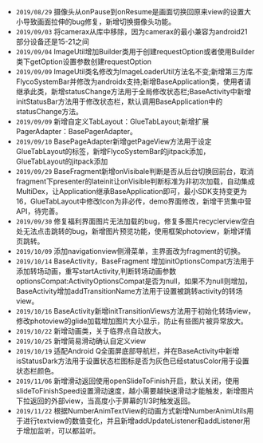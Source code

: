 - `2019/08/29` 摄像头从onPause到onResume是画面切换回原来view的设置大小导致画面拉伸的bug修复，新增切换摄像头功能。
- ```2019/09/03```  将camerax从库中移除，因为camerax的最小兼容为android21 部分设备还是15-21之间
- ```2019/09/04```  ImageUtil增加Builder类用于创建requestOption或者使用Builder类下getOption设置参数创建requestOption
- ```2019/09/09``` ImageUtil类名修改为ImageLoaderUtil方法名不变;新增第三方库FlycoSystemBar并修改为androidx支持;新增BaseApplication类，使用者请继承此类，新增statusChange方法用于全局修改状态栏;BaseActivity中新增initStatusBar方法用于修改状态栏，默认调用BaseApplication中的statusChange方法。
- ```2019/09/09``` 新增自定义TabLayout：GlueTabLayout;新增扩展PagerAdapter：BasePagerAdapter。
- ```2019/09/10``` BasePageAdapter新增getPageView方法用于设定GlueTabLayout的标签，新增FlycoSystemBar的jitpack添加，GlueTabLayout的jitpack添加
- ```2019/09/29``` BaseFragment新增onVisibale判断是否从后台切换回前台，取消fragment下presenter的lateinit让onVisible判断标准为非初次加载，自动集成MultiDex，让Application继承BaseApplication即可，最小SDK支持变更为16，GlueTabLayout中修改Icon为非必传，demo界面修改，新增干货集中营API，待完善。
- ```2019/09/30``` 修复福利界面图片无法加载的bug，修复多图片recyclerview空白处无法点击跳转的bug，新增图片预览功能，使用框架photoview，新增详情页跳转。
- ```2019/10/09``` 添加navigationview侧滑菜单，主界面改为fragment的切换。
- ```2019/10/14``` BaseActivity，BaseFragment 增加initOptionsCompat方法用于添加转场动画，重写startActivity,判断转场动画参数optionsCompat:ActivityOptionsCompat是否为null，如果不为null则增加，BaseActivity增加addTransitionName方法用于设置被跳转activity的转场view。
- ```2019/10/16``` BaseActivity新增initTransitionViews方法用于初始化转场view，修改photoview的glide加载增加图片大小显示，防止有些图片被异常放大。
- ```2019/10/22``` 新增动画类，关于临界点自动放大。
- ```2019/10/25``` 新增简易滑动确认自定义view
- ```2019/10/19``` 适配Android Q全面屏底部导航栏，并在BaseActivity中新增isStatusDark方法用于设置状态栏图标是否为灰色已经statusColor用于设置状态栏颜色。
- ```2019/11/06``` 新增滑动返回使用openSlideToFinish开启，默认关闭，使用slideToFinishSpeed设置滑动速度，越小需要越快速滑动才能触发，新增图片下拉返回的外部view，当高度小于屏幕的1/3时触发返回。
- ```2019/11/22``` 根据NumberAnimTextView的动画方式新增NumberAnimUtils用于进行textview的数值变化，并且新增addUpdateListener和addListener用于增加监听，可以都监听。
